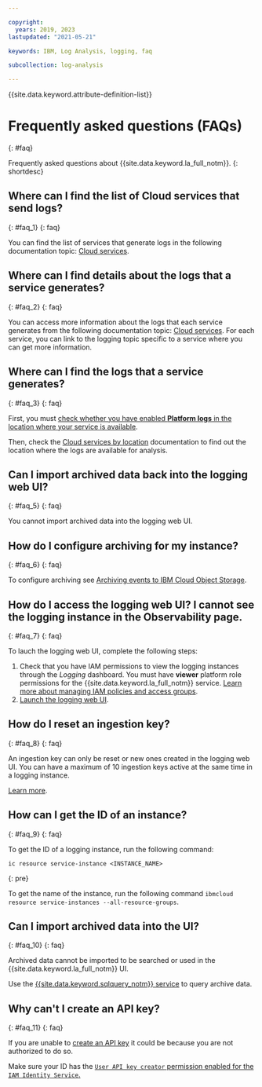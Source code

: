 ```yaml
---

copyright:
  years: 2019, 2023
lastupdated: "2021-05-21"

keywords: IBM, Log Analysis, logging, faq

subcollection: log-analysis

---
```


{{site.data.keyword.attribute-definition-list}}

# Frequently asked questions (FAQs)
{: #faq}

Frequently asked questions about {{site.data.keyword.la_full_notm}}.
{: shortdesc}

## Where can I find the list of Cloud services that send logs?
{: #faq_1}
{: faq}

You can find the list of services that generate logs in the following documentation topic: [Cloud services](/docs/log-analysis?topic=log-analysis-cloud_services).

## Where can I find details about the logs that a service generates?
{: #faq_2}
{: faq}

You can access more information about the logs that each service generates from the following documentation topic: [Cloud services](/docs/log-analysis?topic=log-analysis-cloud_services). For each service, you can link to the logging topic specific to a service where you can get more information.

## Where can I find the logs that a service generates?
{: #faq_3}
{: faq}

First, you must [check whether you have enabled **Platform logs** in the location where your service is available](/docs/log-analysis?topic=log-analysis-config_svc_logs).

Then, check the [Cloud services by location](/docs/Activity-Tracker-with-LogDNA?topic=Activity-Tracker-with-LogDNA-event_types#event_types_location) documentation to find out the location where the logs are available for analysis.


## Can I import archived data back into the logging web UI?
{: #faq_5}
{: faq}

You cannot import archived data into the logging web UI.

## How do I configure archiving for my instance?
{: #faq_6}
{: faq}

To configure archiving see [Archiving events to IBM Cloud Object Storage](/docs/log-analysis?topic=log-analysis-archiving).

## How do I access the logging web UI? I cannot see the logging instance in the Observability page.
{: #faq_7}
{: faq}

To lauch the logging web UI, complete the following steps:
1. Check that you have IAM permissions to view the logging instances through the *Logging* dashboard. You must have **viewer** platform role permissions for the {{site.data.keyword.la_full_notm}} service. [Learn more about managing IAM policies and access groups](/docs/log-analysis?topic=log-analysis-work_iam).
2. [Launch the logging web UI](/docs/log-analysis?topic=log-analysis-launch).

## How do I reset an ingestion key?
{: #faq_8}
{: faq}

An ingestion key can only be reset or new ones created in the logging web UI. You can have a maximum of 10 ingestion keys active at the same time in a logging instance.

[Learn more](/docs/log-analysis?topic=log-analysis-ingestion_key#reset).


## How can I get the ID of an instance?
{: #faq_9}
{: faq}

To get the ID of a logging instance, run the following command:

```text
ic resource service-instance <INSTANCE_NAME>
```
{: pre}

To get the name of the instance, run the following command `ibmcloud resource service-instances --all-resource-groups`.

## Can I import archived data into the UI?
{: #faq_10}
{: faq}

Archived data cannot be imported to be searched or used in the {{site.data.keyword.la_full_notm}} UI.

Use the [{{site.data.keyword.sqlquery_notm}} service](/docs/sql-query?topic=sql-query-getting-started) to query archive data.


## Why can't I create an API key?
{: #faq_11}
{: faq}

If you are unable to [create an API key](/docs/account?topic=account-userapikey&interface=ui) it could be because you are not authorized to do so.

Make sure your ID has the [`User API key creator` permission enabled for the `IAM Identity Service`.](/docs/account?topic=account-allow-api-create)

